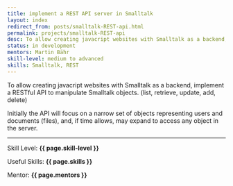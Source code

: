 ```yaml
---
title: implement a REST API server in Smalltalk
layout: index
redirect_from: posts/smalltalk-REST-api.html
permalink: projects/smalltalk-REST-api
desc: To allow creating javacript websites with Smalltalk as a backend, implement a RESTful API to manipulate Smalltalk objects. (list, retrieve, update, add, delete)
status: in development
mentors: Martin Bähr
skill-level: medium to advanced
skills: Smalltalk, REST
---
```

To allow creating javacript websites with Smalltalk as a backend, implement a RESTful API to manipulate Smalltalk objects. (list, retrieve, update, add, delete)

Initially the API will focus on a narrow set of objects representing users and documents (files), and, if time allows, may expand to access any object in the server.

* * *

Skill Level: **{{ page.skill-level }}**

Useful Skills: **{{ page.skills }}**

Mentor: **{{ page.mentors }}**
